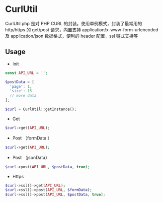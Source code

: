 # CurlUtil

CurlUtil.php 是对 PHP CURL 的封装。使用单例模式，封装了最常用的 http/https 的 get/post 请求，内置支持 application/x-www-form-urlencoded 及 application/json 数据格式，便利的 header 配置，ssl 链式支持等

## Usage

* Init
```php
const API_URL = '';

$postData = [
  'page': 1,
  'size': 15
  // more data
];

$curl = CurlUtil::getInstance();
```

* Get
```php
$curl->get(API_URL);
```

* Post （formData ）
```php
$curl->get(API_URL);
```

* Post （jsonData）
```php
$curl->post(API_URL, $postData, true);
```

* Https
```php
$curl->ssl()->get(API_URL);
$curl->ssl()->post(API_URL, $formData);
$curl->ssl()->post(API_URL, $postData, true);
```

